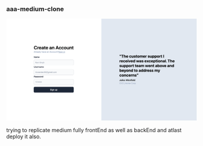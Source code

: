 ### aaa-medium-clone

![Alt text](./assets/image.png?raw=true 'Signup Page')

trying to replicate medium fully frontEnd as well as backEnd and atlast deploy it also.
